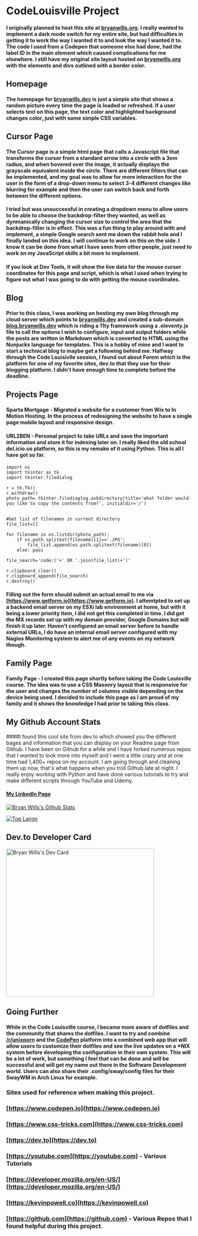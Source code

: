 # CodeLouisville Project

#### I originally planned to host this site at [bryanwills.org](https://bryanwills.org). I really wanted to implement a dark mode switch for my entire site, but had difficulties in getting it to work the way I wanted it to and look the way I wanted it to. The code I used from a Codepen that someone else had done, had the label ID in the main element which caused complications for me elsewhere. I still have my original site layout hosted on [bryanwills.org](https://bryanwills.org) with the elements and divs outlined with a border color.

## Homepage

#### The homepage for [bryanwills.dev](https://bryanwills.dev) is just a simple site that shows a random picture every time the page is loaded or refreshed. If a user selects text on this page, the text color and highlighted background changes color, just with some simple CSS variables.

## Cursor Page

#### The Cursor page is a simple html page that calls a Javascript file that transforms the cursor from a standard arrow into a circle with a 3em radius, and when hovered over the image, it actually displays the grayscale equivalent inside the circle. There are different filters that can be implemented, and my goal was to allow for more interaction for the user in the form of a drop-down menu to select 3-4 different changes like blurring for example and then the user can switch back and forth between the different options. 

#### I tried but was unsuccessful in creating a dropdown menu to allow users to be able to choose the backdrop-filter they wanted, as well as dynmanically changing the cursor size to control the area that the backdrop-filter is in effect. This was a fun thing to play around with and implement, a simple Google search sent me down the rabbit hole and I finally landed on this idea. I will continue to work on this on the side. I know it can be done from what I have seen from other people, just need to work on my JavaScript skills a bit more to implement.

#### If you look at Dev Tools, it will show the live data for the mouse cursor coordinates for this page and script, which is what I used when trying to figure out what I was going to do with getting the mouse coordinates.

## Blog
#### Prior to this class, I was working on hosting my own blog through my cloud server which points to [bryanwills.dev](https://bryanwills.dev) and created a sub-domain [blog.bryanwills.dev](https://blog.bryanwills.dev) which is riding a 11ty framework using a .eleventy.js file to call the options I wish to configure, input and output folders while the posts are written in Markdown which is converted to HTML using the Nunjucks language for templates. This is a hobby of mine and I want to start a technical blog to maybe get a following behind me. Halfway through the Code Louisivlle session, I found out about Forem which is the platform for one of my favorite sites, dev.to that they use for their blogging platform. I didn't have enough time to complete before the deadline.

## Projects Page
#### Sparta Mortgage - Migrated a website for a customer from Wix to In Motion Hosting. In the process of redesigning the website to have a single page mobile layout and responsive design.

#### URL2BEN - Personal project to take URLs and save the important information and store it for indexing later on. I really liked the old school del.icio.us platform, so this is my remake of it using Python. This is all I have got so far.

```
import os
import tkinter as tk
import tkinter.filedialog

r = tk.Tk()
r.withdraw()
photo_path= tkinter.filediaglog.askdirectory(title='what folder would you like to copy the contents from?', initialdir='/')


#Get list of filenames in current directory
file_list=[]

for filename in os.listdir(photo_path):
    if os.path.splitext(filename)[1]=='.JPG':
        file_list.append(os.path.splitext(filename)[0])
    else: pass

file_search='code:('+' OR '.join(file_list)+')'

r.clipboard_clear()
r.clipboard_append(file_search)
r.destroy()
```
#### Filling out the form should submit an actual email to me via [https://www.getform.io](https://www.getform.io). I attemtpted to set up a backend email server on my ESXi lab environment at home, but with it being a lower priority item, I did not get this completed in time. I did get the MX records set up with my domain provider, Google Domains but will finish it up later. Haven't configured an email server before to handle external URLs, I do have an internal email server configured with my Nagios Monitoring system to alert me of any events on my network though.

## Family Page
#### Family Page - I created this page shortly before taking the Code Louisville course. The idea was to use a CSS Masonry layout that is responsive for the user and changes the number of columns visible depending on the device being used. I decided to include this page as I am proud of my family and it shows the knowledge I had prior to taking this class.

## My Github Account Stats
####I found this cool site from dev.to which showed you the different bages and information that you can display on your Readme page from Github. I have been on Github for a while and I have forked numerous repos that I wanted to look more into myself and I went a little crazy and at one time had 1,400+ repos on my account. I am going through and cleaning them up now, that's what happens when you troll Github late at night. I really enjoy working with Python and have done various tutorials to try and make different scripts through YouTube and Udemy. 

#### [My LinkedIn Page](https://www.linkedin.com/in/bryan-wills/)

[![Bryan Wills's Github 
Stats](https://github-readme-stats.vercel.app/api?username=bryanwills&hide=prs&show_icons=true&theme=monokai&count_private=true)](https://github.com/bryanwills/github-readme-stats)

[![Top Langs](https://github-readme-stats.vercel.app/api/top-langs/?username=bryanwills&layout=compact&theme=monokai)](https://github.com/bryanwills/github-readme-stats)

## Dev.to Developer Card

<a href="https://app.daily.dev/bryanwi09"><img src="https://api.daily.dev/devcards/5f6b3c9b04ec4fefbbc33823439a6027.png?r=wm8" width="400" alt="Bryan Wills's Dev Card"/></a>

## Going Further
#### While in the Code Louisville course, I became more aware of dotfiles and the community that shares the dotfiles. I want to try and combine [/r/unixporn](https://www.reddit.com/r/unixporn/) and the [CodePen](https://www.codepen.io) platform into a combined web app that will allow users to customize their dotfiles and see the live updates on a *NIX system before developing the configuration in their own system. This will be a lot of work, but something I feel that can be done and will be successful and will get my name out there in the Software Development world. Users can also share their .config/sway/config files for their SwayWM in Arch Linux for example. 

### Sites used for reference when making this project.
### [https://www.codepen.io](https://www.codepen.io)<br>
### [https://www.css-tricks.com](https://www.css-tricks.com)<br>
### [https://dev.to](https://dev.to) 
### [https://youtube.com](https://youtube.com) - Various Tutorials<br>
### [https://developer.mozilla.org/en-US/](https://developer.mozilla.org/en-US/)<br>
### [https://kevinpowell.co](https://kevinpowell.co)<br>
### [https://github.com](https://github.com) - Various Repos that I found helpful during this project. <br>

